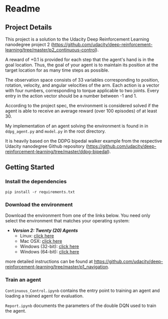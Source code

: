 # Readme

## Project Details

This project is a solution to the Udacity Deep Reinforcement Learning nanodegree project 2 (https://github.com/udacity/deep-reinforcement-learning/tree/master/p2_continuous-control). 

 A reward of +0.1 is provided for each step that the agent's hand is in the goal location. Thus, the goal of your agent is to maintain its position at the target location for as many time steps as possible.

The observation space consists of 33 variables corresponding to position, rotation, velocity, and angular velocities of the arm. Each action is a vector with four numbers, corresponding to torque applicable to two joints. Every entry in the action vector should be a number between -1 and 1.

According to the project spec, the environment is considered solved if the agent is able to receive an average reward (over 100 episodes) of at least 30.

My implementation of an agent solving the environment is found in in `ddpg_agent.py` and `model.py` in the root directory.

It is heavily based on the DDPG bipedal walker example from the respective Udacity nanodegree Github repository  (https://github.com/udacity/deep-reinforcement-learning/tree/master/ddpg-bipedal).



## Getting Started

### Install the dependencies

    pip install -r requirements.txt

### Download the environment

Download the environment from one of the links below.  You need only select the environment that matches your operating system:

- **_Version 2: Twenty (20) Agents_**
    - Linux: [click here](https://s3-us-west-1.amazonaws.com/udacity-drlnd/P2/Reacher/Reacher_Linux.zip)
    - Mac OSX: [click here](https://s3-us-west-1.amazonaws.com/udacity-drlnd/P2/Reacher/Reacher.app.zip)
    - Windows (32-bit): [click here](https://s3-us-west-1.amazonaws.com/udacity-drlnd/P2/Reacher/Reacher_Windows_x86.zip)
    - Windows (64-bit): [click here](https://s3-us-west-1.amazonaws.com/udacity-drlnd/P2/Reacher/Reacher_Windows_x86_64.zip)

more detailed instructions can be found at https://github.com/udacity/deep-reinforcement-learning/tree/master/p1_navigation.

### Train an agent

`Continuous_Control.ipynb` contains the entry point to training an agent and loading a trained agent for evaluation.

`Report.ipynb` documents the parameters of the double DQN used to train the agent.
